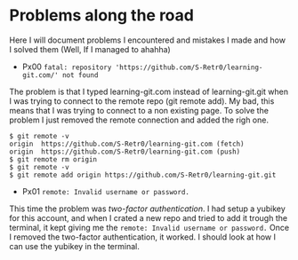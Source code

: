 # Problems along the road #

Here I will document problems I encountered and mistakes I made and how I solved them (Well, If I managed to ahahha)


* Px00		`fatal: repository 'https://github.com/S-Retr0/learning-git.com/' not found`

The problem is that I typed learning-git.com instead of learning-git.git when I was trying to connect to the remote repo (git remote add). My bad, this means that I was trying to connect to a non existing page. To solve the problem I just removed the remote connection and added the righ one.

	$ git remote -v
	origin	https://github.com/S-Retr0/learning-git.com (fetch)
	origin	https://github.com/S-Retr0/learning-git.com (push)
	$ git remote rm origin
	$ git remote -v
	$ git remote add origin https://github.com/S-Retr0/learning-git.git



* Px01		`remote: Invalid username or password.`

This time the problem was *two-factor authentication*. I had setup a yubikey for this account, and when I crated a new repo and tried to add it trough the terminal, it kept giving me the `remote: Invalid username or password.`
Once I removed the two-factor authentication, it worked. I should look at how I can use the yubikey in the terminal.
